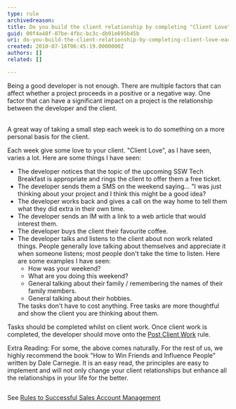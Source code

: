 ```yaml
---
type: rule
archivedreason: 
title: Do you build the client relationship by completing "Client Love" each week? (aka Customer Love)
guid: 00f4a48f-07be-4fbc-bc3c-db91e695b45b
uri: do-you-build-the-client-relationship-by-completing-client-love-each-week-aka-customer-love
created: 2010-07-16T06:45:19.0000000Z
authors: []
related: []

---
```



Being a good developer is not enough. There are multiple factors that can affect whether a project proceeds in a positive or a negative way. One factor that can have a significant impact on a project is the relationship between the developer and the client. 
<br><excerpt class='endintro'></excerpt><br>
<p>A great way of taking a small step each week is to do something on a more personal basis for the client.</p>
<p>Each week give some love to your client. &quot;Client Love&quot;, as I have seen, varies a lot. Here are some things I have seen&#58;</p>
<ul><li>The developer notices that the topic of the upcoming SSW Tech Breakfast is appropriate and rings the client to offer them a free ticket. </li>
<li>The developer sends them a SMS on the weekend saying... &quot;I was just thinking about your project and I think this might be a good idea? </li>
<li>The developer works back and gives a call on the way home to tell them what they did extra in their own time. </li>
<li>The developer sends an IM with a link to a web article that would interest them. </li>
<li>The developer buys the client their favourite coffee. </li>
<li>The developer talks and listens to the client about non work related things. People generally love talking about themselves and appreciate it when someone listens; most people don't take the time to listen. Here are some examples I have seen&#58; <ul><li>How was your weekend? </li>
<li>What are you doing this weekend? </li>
<li>General talking about their family / remembering the names of their family members. </li>
<li>General talking about their hobbies. </li></ul></li>
The tasks don't have to cost anything. Free tasks are more thoughtful and show the client you are thinking about them.</ul>
<p>Tasks should be completed whilst on client work. Once client work is completed, the developer should move onto the <a href="/Pages/Rules-to-Better-Software-Consultants---Dealing-with-Clients.aspx">Post Client Work</a> rule. </p>
<p>Extra Reading&#58; For some, the above comes naturally. For the rest of us, we highly recommend the book &quot;How to Win Friends and Influence People&quot; written by Dale Carnegie. It is an easy read, the principles are easy to implement and will not only change your client relationships but enhance all the relationships in your life for the better.</p>
<img src="/PublishingImages/LoveClientsImage.jpg" alt="" /> <p>See <a href="/do-you-review-your-team-are-giving-＂client-love＂-to-your-customer-every-friday">Rules to Successful Sales Account Management</a></p>



